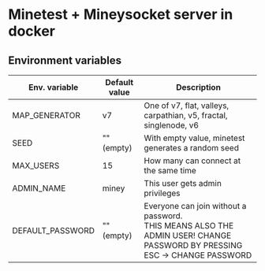 # Minetest + Mineysocket server in docker

## Environment variables

| Env. variable  | Default value | Description 
|---             | --- | ---
| MAP_GENERATOR  | v7 | One of v7, flat, valleys, carpathian, v5, fractal, singlenode, v6
| SEED           | "" (empty) | With empty value, minetest generates a random seed
| MAX_USERS      | 15 | How many can connect at the same time
| ADMIN_NAME     | miney | This user gets admin privileges
| DEFAULT_PASSWORD | "" (empty) | Everyone can join without a password. <br />THIS MEANS ALSO THE ADMIN USER! CHANGE PASSWORD BY PRESSING ESC -> CHANGE PASSWORD
